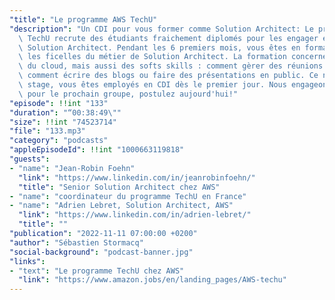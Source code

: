 ```yaml
---
"title": "Le programme AWS TechU"
"description": "Un CDI pour vous former comme Solution Architect: Le programme AWS\
  \ TechU recrute des étudiants fraichement diplomés pour les engager en tant que\
  \ Solution Architect. Pendant les 6 premiers mois, vous êtes en formation pour apprendre\
  \ les ficelles du métier de Solution Architect. La formation concerne la technique\
  \ du cloud, mais aussi des softs skills : comment gèrer des réunions avec des clients,\
  \ comment écrire des blogs ou faire des présentations en public. Ce n'est pas un\
  \ stage, vous êtes employés en CDI dès le premier jour. Nous engageons maintenant\
  \ pour le prochain groupe, postulez aujourd'hui!"
"episode": !!int "133"
"duration": "“00:38:49\""
"size": !!int "74523714"
"file": "133.mp3"
"category": "podcasts"
"appleEpisodeId": !!int "1000663119818"
"guests":
- "name": "Jean-Robin Foehn"
  "link": "https://www.linkedin.com/in/jeanrobinfoehn/"
  "title": "Senior Solution Architect chez AWS"
- "name": "coordinateur du programme TechU en France"
- "name": "Adrien Lebret, Solution Architect, AWS"
  "link": "https://www.linkedin.com/in/adrien-lebret/"
  "title": ""
"publication": "2022-11-11 07:00:00 +0200"
"author": "Sébastien Stormacq"
"social-background": "podcast-banner.jpg"
"links":
- "text": "Le programme TechU chez AWS"
  "link": "https://www.amazon.jobs/en/landing_pages/AWS-techu"
---
```


